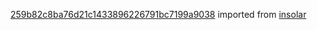 [259b82c8ba76d21c1433896226791bc7199a9038](https://github.com/insolar/insolar/commit/259b82c8ba76d21c1433896226791bc7199a9038) imported from [insolar](https://github.com/insolar/insolar)
